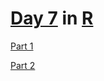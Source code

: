 # [Day 7](https://adventofcode.com/2021/day/7) in [R](https://www.r-project.org/)

[Part 1](part1.r)

[Part 2](part2.r)